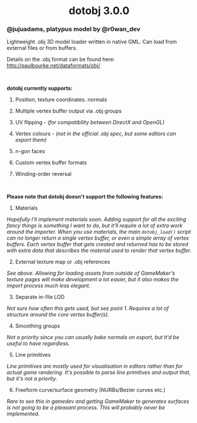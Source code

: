 <h1 align="center">dotobj 3.0.0</h1>

### @jujuadams, platypus model by @r0wan_dev

Lightweight .obj 3D model loader written in native GML. Can load from external files or from buffers.

Details on the .obj format can be found here: http://paulbourke.net/dataformats/obj/

&nbsp;

**dotobj currently supports:**

1. Position, texture coordinates. normals

2. Multiple vertex buffer output via .obj groups

3. UV flipping - *(for compatibility between DirectX and OpenGL)*

4. Vertex colours - *(not in the official .obj spec, but some editors can export them)*

5. n-gon faces

6. Custom vertex buffer formats

7. Winding-order reversal

&nbsp;

**Please note that dotobj doesn't support the following features:**

1. Materials

*Hopefully I'll implement materials soon. Adding support for all the exciting fancy things is something I want to do, but it'll require a lot of extra work around the importer. When you use materials, the main `dotobj_load()` script can no longer return a single vertex buffer, or even a simple array of vertex buffers. Each vertex buffer that gets created and returned has to be stored with extra data that describes the material used to render that vertex buffer.*

2. External texture map or .obj references

*See above. Allowing for loading assets from outside of GameMaker's texture pages will make development a lot easier, but it also makes the import process much less elegant.*

3. Separate in-file LOD

*Not sure how often this gets used, but see point 1. Requires a lot of structure around the core vertex buffer(s).*

4. Smoothing groups

*Not a priority since you can usually bake normals on export, but it'd be useful to have regardless.*

5. Line primitives

*Line primitives are mostly used for visualisation in editors rather than for actual game rendering. It's possible to parse line primitives and output that, but it's not a priority.*

6. Freeform curve/surface geometry (NURBs/Bezier curves etc.)

*Rare to see this in gamedev and getting GameMaker to generates surfaces is not going to be a pleasant process. This will probably never be implemented.*
